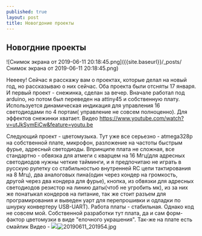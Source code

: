 ```yaml
---
published: true
layout: post
title: Новогдоние проекты
---
```



## Новогдние проекты


![Снимок экрана от 2019-06-11 20:18:45.png]({{site.baseurl}}/_posts/Снимок экрана от 2019-06-11 20:18:45.png)

Heeeey! Сейчас я расскажу вам о проектах, которые делал на новый год, но рассказываю о них сейчас. Оба проекта были отсняты 17 января.
И первый проект - снежинка, сделан за вечер. Вначале работал под arduino, но потом был переведен на attiny45 и собственную плату. Используется динамическая индикация для управления 16 светодиодами по 4 портам( управление не совсем полноценно). Для эффектов снежинки хватает.
Видео https://www.youtube.com/watch?v=utJkSymEiCw&feature=youtu.be


Следующий проект  - цветомузыка. Тут уже все серьезно - atmega328p на собственной плате, микрофон, разложение на частоты быстрым фурье, адресный светодиоды. Впринципе плата не сложная, все стандартно  - обвязка для атмеги с кварцем на 16 Мгц(для адресных светодиодов нужны четкие тайминги, и я предпочитаю не играть в русскую рулетку со стабильностью внутренней RC цепи тактирования на 8 Мгц), два аналоговых пина(один через кондер на громкость, другой через два кондера для фурье), кнопка, из обвязки для адресных светодиодов резистор на линию даты(чтоб не угробить мк), из за них же понатыкал кондеров на питание, так же стоит разъем для програмирования и выведен уарт для перепрошивки и одладки по шнурку конвертеру USB-UART). Работа платы - стабильная. Однако код не совсем мой. Собственной разработки тут плата, да и сам форм-фактор цветомузки в виде "елочного украшения". Так-же на плате есть смайлик
Видео - 
![]({{site.baseurl}}/_posts/20190611_201954.jpg)![20190611_201954.jpg]({{site.baseurl}}/_posts/20190611_201954.jpg)
